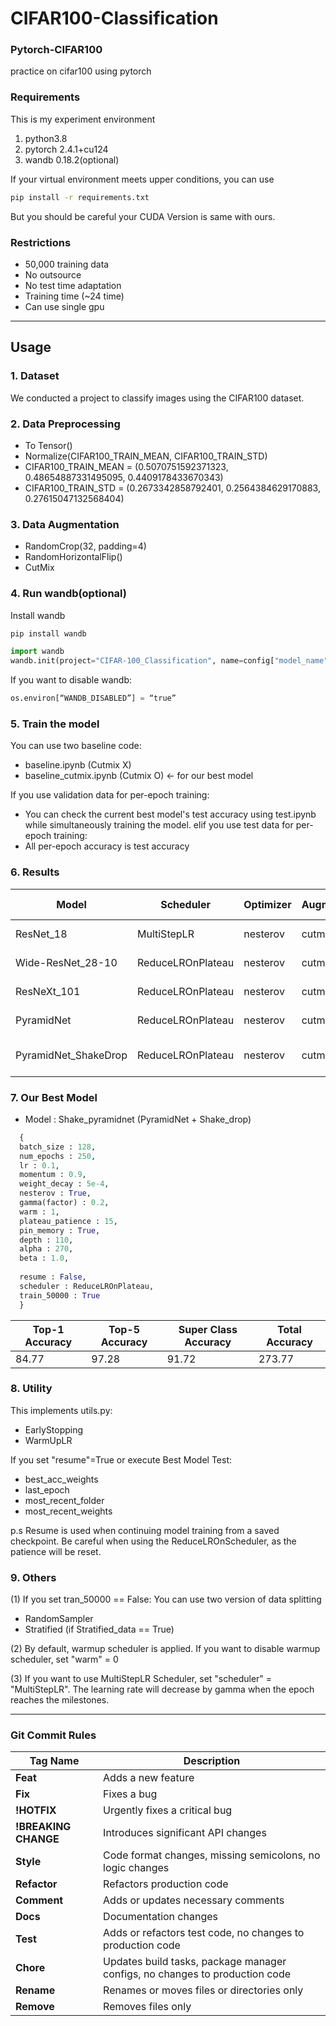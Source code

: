 # **CIFAR100-Classification**
### Pytorch-CIFAR100
practice on cifar100 using pytorch

### Requirements
This is my experiment environment
1. python3.8
2. pytorch 2.4.1+cu124
3. wandb 0.18.2(optional)

If your virtual environment meets upper conditions, you can use
```bash
pip install -r requirements.txt
```
But you should be careful your CUDA Version is same with ours.

### Restrictions
- 50,000 training data
- No outsource
- No test time adaptation
- Training time (~24 time)
- Can use single gpu

---

## Usage
### 1. Dataset
We conducted a project to classify images using the CIFAR100 dataset. 


### 2. Data Preprocessing
- To Tensor()
- Normalize(CIFAR100_TRAIN_MEAN, CIFAR100_TRAIN_STD)
- CIFAR100_TRAIN_MEAN = (0.5070751592371323, 0.48654887331495095, 0.4409178433670343)
- CIFAR100_TRAIN_STD = (0.2673342858792401, 0.2564384629170883, 0.27615047132568404)

### 3. Data Augmentation
- RandomCrop(32, padding=4)
- RandomHorizontalFlip()
- CutMix
  
### 4. Run wandb(optional)
Install wandb
```bash
pip install wandb
```
```python
import wandb
wandb.init(project="CIFAR-100_Classification", name=config["model_name"], config=config)
```
If you want to disable wandb:
```python
os.environ[“WANDB_DISABLED”] = “true”
```

### 5. Train the model
You can use two baseline code:
- baseline.ipynb (Cutmix X)
- baseline_cutmix.ipynb (Cutmix O) <- for our best model

If you use validation data for per-epoch training:
- You can check the current best model's test accuracy using test.ipynb while simultaneously training the model.
elif you use test data for per-epoch training:
- All per-epoch accuracy is test accuracy

### 6. Results
| Model                  | Scheduler            | Optimizer | Augmentation | Memory       | Training Samples | Epochs | Top 1 Acc | Top 5 Acc | Super Acc | Runtime |
|------------------------|----------------------|-----------|--------------|--------------|-------------|--------|-----------|-------------|-----------|-------------|
| ResNet_18              | MultiStepLR          | nesterov  | cutmix       | pin_memory    | 50000       | 250    | 81.36     | 95.59     | 88.98     | 4h 11m 37s |
| Wide-ResNet_28-10      | ReduceLROnPlateau     | nesterov  | cutmix       | pin_memory    | 50000       | 300    | 82.22     | 96.12     | 89.81     | 1d 1h 51m |
| ResNeXt_101            | ReduceLROnPlateau     | nesterov  | cutmix       | pin_memory    | 40000       | 250    | 80.33     | 95.65     | 88.78     | 6h 6m 43s |
| PyramidNet             | ReduceLROnPlateau     | nesterov  | cutmix       | pin_memory    | 50000       | 300    | 82.28     | 96.52     | 90.04     | 1d 15h 51m |
| PyramidNet_ShakeDrop   | ReduceLROnPlateau     | nesterov  | cutmix       | pin_memory    | 50000       | 300    | 84.77     | 97.28     | 91.72     | 23h 27m 41s|


### 7. Our Best Model
- Model : Shake_pyramidnet (PyramidNet + Shake_drop)
``` python
  {
  batch_size : 128,
  num_epochs : 250,
  lr : 0.1,
  momentum : 0.9,
  weight_decay : 5e-4,
  nesterov : True,
  gamma(factor) : 0.2,
  warm : 1,
  plateau_patience : 15,
  pin_memory : True,
  depth : 110,
  alpha : 270,
  beta : 1.0,
    
  resume : False,
  scheduler : ReduceLROnPlateau,
  train_50000 : True
  }
```

| Top-1 Accuracy | Top-5 Accuracy | Super Class Accuracy | Total Accuracy |
|----------------|----------------|----------------------|----------------|
|      84.77     |      97.28     |         91.72        |      273.77    |


### 8. Utility
This implements utils.py:
- EarlyStopping
- WarmUpLR

If you set "resume"=True or execute Best Model Test:
- best_acc_weights
- last_epoch
- most_recent_folder
- most_recent_weights

p.s Resume is used when continuing model training from a saved checkpoint.
Be careful when using the ReduceLROnScheduler, as the patience will be reset.

### 9. Others
(1) If you set tran_50000 == False:
You can use two version of data splitting
- RandomSampler
- Stratified (if Stratified_data == True)

(2) By default, warmup scheduler is applied.
If you want to disable warmup scheduler, set "warm" = 0

(3) If you want to use MultiStepLR Scheduler, set "scheduler" = "MultiStepLR".
The learning rate will decrease by gamma when the epoch reaches the milestones.

---

### Git Commit Rules
| Tag Name           | Description                                               |
|--------------------|-----------------------------------------------------------|
| **Feat**           | Adds a new feature                                      |
| **Fix**            | Fixes a bug                                              |
| **!HOTFIX**        | Urgently fixes a critical bug                     |
| **!BREAKING CHANGE**| Introduces significant API changes                                |
| **Style**          | Code format changes, missing semicolons, no logic changes      |
| **Refactor**       | Refactors production code                                     |
| **Comment**        | Adds or updates necessary comments                                   |
| **Docs**           | Documentation changes                                                  |
| **Test**           | Adds or refactors test code, no changes to production code |
| **Chore**          | Updates build tasks, package manager configs, no changes to production code |
| **Rename**         | Renames or moves files or directories only         |
| **Remove**         | Removes files only                         |
